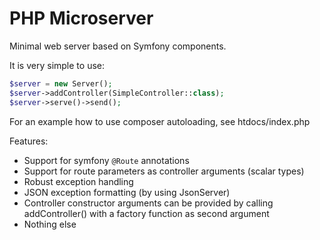 # PHP Microserver

Minimal web server based on Symfony components.

It is very simple to use: 

```PHP
$server = new Server();
$server->addController(SimpleController::class);
$server->serve()->send();
```

For an example how to use composer autoloading, see htdocs/index.php


Features:
* Support for symfony `@Route` annotations
* Support for route parameters as controller arguments (scalar types)
* Robust exception handling
* JSON exception formatting (by using JsonServer)
* Controller constructor arguments can be provided by calling addController() with a factory function as second argument
* Nothing else 